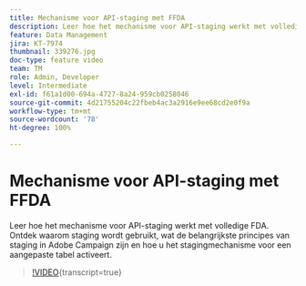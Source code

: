 ```yaml
---
title: Mechanisme voor API-staging met FFDA
description: Leer hoe het mechanisme voor API-staging werkt met volledige FDA. Ontdek waarom staging wordt gebruikt, wat de belangrijkste principes van staging in Adobe Campaign zijn en hoe u het stagingmechanisme voor een aangepaste tabel activeert.
feature: Data Management
jira: KT-7974
thumbnail: 339276.jpg
doc-type: feature video
team: TM
role: Admin, Developer
level: Intermediate
exl-id: f61a1d00-694a-4727-8a24-959cb0258046
source-git-commit: 4d21755204c22fbeb4ac3a2916e9ee68cd2e0f9a
workflow-type: tm+mt
source-wordcount: '78'
ht-degree: 100%

---
```


# Mechanisme voor API-staging met FFDA

Leer hoe het mechanisme voor API-staging werkt met volledige FDA. Ontdek waarom staging wordt gebruikt, wat de belangrijkste principes van staging in Adobe Campaign zijn en hoe u het stagingmechanisme voor een aangepaste tabel activeert.

>[!VIDEO](https://video.tv.adobe.com/v/339276?quality=12&learn=on){transcript=true}
